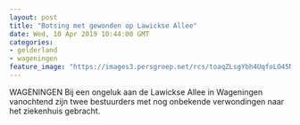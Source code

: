 ```yaml
---
layout: post
title: "Botsing met gewonden op Lawickse Allee"
date: Wed, 10 Apr 2019 10:44:00 GMT
categories: 
- gelderland 
- wageningen 
feature_image: "https://images3.persgroep.net/rcs/toaqZLsgYbh4UqfoLO45NeRHqAA/diocontent/145232065/_fitwidth/400/?appId=21791a8992982cd8da851550a453bd7f&quality=0.7"
---
```


WAGENINGEN Bij een ongeluk aan de Lawickse Allee in Wageningen vanochtend zijn twee bestuurders met nog onbekende verwondingen naar het ziekenhuis gebracht.
